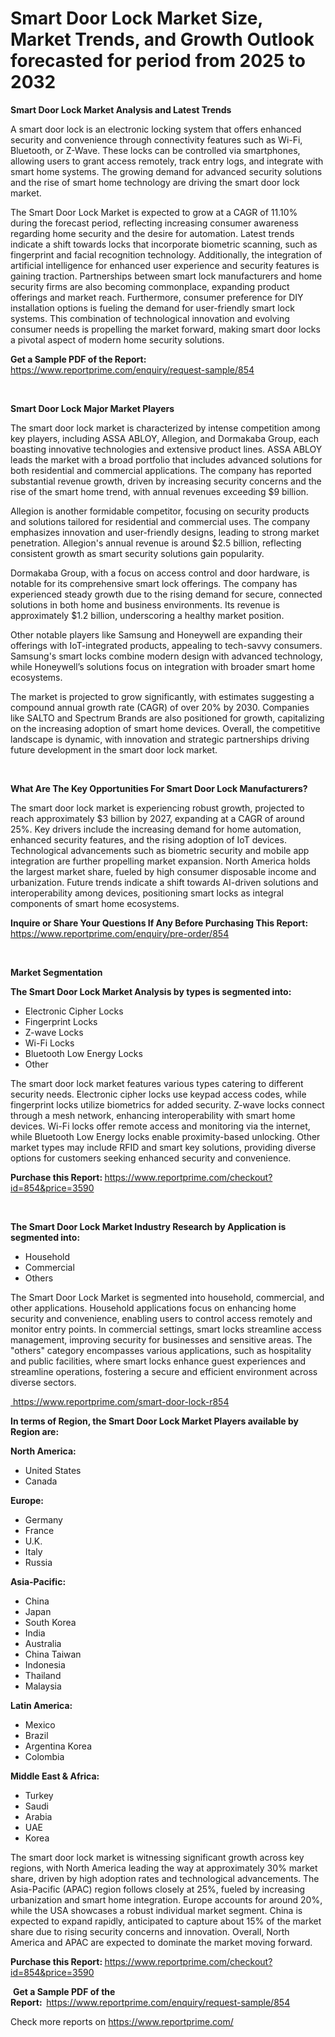 <p><h1>Smart Door Lock Market Size, Market Trends, and Growth Outlook forecasted for period from 2025 to 2032</h1></p><p><strong>Smart Door Lock Market Analysis and Latest Trends</strong></p>
<p><p>A smart door lock is an electronic locking system that offers enhanced security and convenience through connectivity features such as Wi-Fi, Bluetooth, or Z-Wave. These locks can be controlled via smartphones, allowing users to grant access remotely, track entry logs, and integrate with smart home systems. The growing demand for advanced security solutions and the rise of smart home technology are driving the smart door lock market.</p><p>The Smart Door Lock Market is expected to grow at a CAGR of 11.10% during the forecast period, reflecting increasing consumer awareness regarding home security and the desire for automation. Latest trends indicate a shift towards locks that incorporate biometric scanning, such as fingerprint and facial recognition technology. Additionally, the integration of artificial intelligence for enhanced user experience and security features is gaining traction. Partnerships between smart lock manufacturers and home security firms are also becoming commonplace, expanding product offerings and market reach. Furthermore, consumer preference for DIY installation options is fueling the demand for user-friendly smart lock systems. This combination of technological innovation and evolving consumer needs is propelling the market forward, making smart door locks a pivotal aspect of modern home security solutions.</p></p>
<p><strong>Get a Sample PDF of the Report:&nbsp;</strong> <a href="https://www.reportprime.com/enquiry/request-sample/854?utm_campaign=2192&utm_medium=2&utm_source=Github&utm_content=ia&utm_term=18032025&utm_id=smart-door-lock">https://www.reportprime.com/enquiry/request-sample/854</a></p>
<p>&nbsp;</p>
<p><strong>Smart Door Lock Major Market Players</strong></p>
<p><p>The smart door lock market is characterized by intense competition among key players, including ASSA ABLOY, Allegion, and Dormakaba Group, each boasting innovative technologies and extensive product lines. ASSA ABLOY leads the market with a broad portfolio that includes advanced solutions for both residential and commercial applications. The company has reported substantial revenue growth, driven by increasing security concerns and the rise of the smart home trend, with annual revenues exceeding $9 billion.</p><p>Allegion is another formidable competitor, focusing on security products and solutions tailored for residential and commercial uses. The company emphasizes innovation and user-friendly designs, leading to strong market penetration. Allegion's annual revenue is around $2.5 billion, reflecting consistent growth as smart security solutions gain popularity.</p><p>Dormakaba Group, with a focus on access control and door hardware, is notable for its comprehensive smart lock offerings. The company has experienced steady growth due to the rising demand for secure, connected solutions in both home and business environments. Its revenue is approximately $1.2 billion, underscoring a healthy market position.</p><p>Other notable players like Samsung and Honeywell are expanding their offerings with IoT-integrated products, appealing to tech-savvy consumers. Samsung's smart locks combine modern design with advanced technology, while Honeywell’s solutions focus on integration with broader smart home ecosystems.</p><p>The market is projected to grow significantly, with estimates suggesting a compound annual growth rate (CAGR) of over 20% by 2030. Companies like SALTO and Spectrum Brands are also positioned for growth, capitalizing on the increasing adoption of smart home devices. Overall, the competitive landscape is dynamic, with innovation and strategic partnerships driving future development in the smart door lock market.</p></p>
<p>&nbsp;</p>
<p><strong>What Are The Key Opportunities For Smart Door Lock Manufacturers?</strong></p>
<p><p>The smart door lock market is experiencing robust growth, projected to reach approximately $3 billion by 2027, expanding at a CAGR of around 25%. Key drivers include the increasing demand for home automation, enhanced security features, and the rising adoption of IoT devices. Technological advancements such as biometric security and mobile app integration are further propelling market expansion. North America holds the largest market share, fueled by high consumer disposable income and urbanization. Future trends indicate a shift towards AI-driven solutions and interoperability among devices, positioning smart locks as integral components of smart home ecosystems.</p></p>
<p><strong>Inquire or Share Your Questions If Any Before Purchasing This Report:</strong> <a href="https://www.reportprime.com/enquiry/pre-order/854?utm_campaign=2192&utm_medium=2&utm_source=Github&utm_content=ia&utm_term=18032025&utm_id=smart-door-lock">https://www.reportprime.com/enquiry/pre-order/854</a></p>
<p>&nbsp;</p>
<p><strong>Market Segmentation</strong></p>
<p><strong>The Smart Door Lock Market Analysis by types is segmented into:</strong></p>
<p><ul><li>Electronic Cipher Locks</li><li>Fingerprint Locks</li><li>Z-wave Locks</li><li>Wi-Fi Locks</li><li>Bluetooth Low Energy Locks</li><li>Other</li></ul></p>
<p><p>The smart door lock market features various types catering to different security needs. Electronic cipher locks use keypad access codes, while fingerprint locks utilize biometrics for added security. Z-wave locks connect through a mesh network, enhancing interoperability with smart home devices. Wi-Fi locks offer remote access and monitoring via the internet, while Bluetooth Low Energy locks enable proximity-based unlocking. Other market types may include RFID and smart key solutions, providing diverse options for customers seeking enhanced security and convenience.</p></p>
<p><strong>Purchase this Report:&nbsp;</strong><a href="https://www.reportprime.com/checkout?id=854&price=3590&utm_campaign=2192&utm_medium=2&utm_source=Github&utm_content=ia&utm_term=18032025&utm_id=smart-door-lock">https://www.reportprime.com/checkout?id=854&price=3590</a></p>
<p>&nbsp;</p>
<p><strong>The Smart Door Lock Market Industry Research by Application is segmented into:</strong></p>
<p><ul><li>Household</li><li>Commercial</li><li>Others</li></ul></p>
<p><p>The Smart Door Lock Market is segmented into household, commercial, and other applications. Household applications focus on enhancing home security and convenience, enabling users to control access remotely and monitor entry points. In commercial settings, smart locks streamline access management, improving security for businesses and sensitive areas. The "others" category encompasses various applications, such as hospitality and public facilities, where smart locks enhance guest experiences and streamline operations, fostering a secure and efficient environment across diverse sectors.</p></p>
<p><a href="https://www.reportprime.com/smart-door-lock-r854?utm_campaign=2192&utm_medium=2&utm_source=Github&utm_content=ia&utm_term=18032025&utm_id=smart-door-lock">&nbsp;https://www.reportprime.com/smart-door-lock-r854</a></p>
<p><strong>In terms of Region, the Smart Door Lock Market Players available by Region are:</strong></p>
<p>
    <p> <strong> North America: </strong>
        <ul>
            <li>United States</li>
            <li>Canada</li>
        </ul>
        </p> 
    <p> <strong> Europe: </strong>
        <ul>
            <li>Germany</li>
            <li>France</li>
            <li>U.K.</li>
            <li>Italy</li>
            <li>Russia</li>
        </ul>
        </p> 
    <p> <strong> Asia-Pacific: </strong>
        <ul>
            <li>China</li>
            <li>Japan</li>
            <li>South Korea</li>
            <li>India</li>
            <li>Australia</li>
            <li>China Taiwan</li>
            <li>Indonesia</li>
            <li>Thailand</li>
            <li>Malaysia</li>
        </ul>
        </p> 
    <p> <strong> Latin America: </strong>
        <ul>
            <li>Mexico</li>
            <li>Brazil</li>
            <li>Argentina Korea</li>
            <li>Colombia</li>
        </ul>
        </p> 
    <p> <strong> Middle East & Africa: </strong>
        <ul>
            <li>Turkey</li>
            <li>Saudi</li>
            <li>Arabia</li>
            <li>UAE</li>
            <li>Korea</li>
        </ul>
    </p>
    </p>
<p><p>The smart door lock market is witnessing significant growth across key regions, with North America leading the way at approximately 30% market share, driven by high adoption rates and technological advancements. The Asia-Pacific (APAC) region follows closely at 25%, fueled by increasing urbanization and smart home integration. Europe accounts for around 20%, while the USA showcases a robust individual market segment. China is expected to expand rapidly, anticipated to capture about 15% of the market share due to rising security concerns and innovation. Overall, North America and APAC are expected to dominate the market moving forward.</p></p>
<p><strong>Purchase this Report: </strong><a href="https://www.reportprime.com/checkout?id=854&price=3590&utm_campaign=2192&utm_medium=2&utm_source=Github&utm_content=ia&utm_term=18032025&utm_id=smart-door-lock">https://www.reportprime.com/checkout?id=854&price=3590</a></p>
<p>&nbsp;<strong>Get a Sample PDF of the Report:&nbsp;&nbsp;</strong><a href="https://www.reportprime.com/enquiry/request-sample/854?utm_campaign=2192&utm_medium=2&utm_source=Github&utm_content=ia&utm_term=18032025&utm_id=smart-door-lock">https://www.reportprime.com/enquiry/request-sample/854</a></p>
<p><strong></strong></p>
<p>Check more reports on <a href="https://www.reportprime.com/?utm_campaign=2192&utm_medium=2&utm_source=Github&utm_content=ia&utm_term=18032025&utm_id=smart-door-lock">https://www.reportprime.com/</a></p>